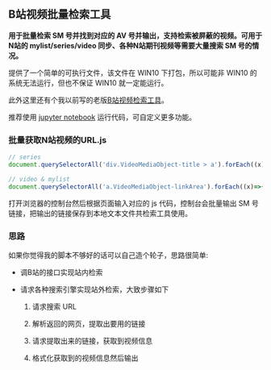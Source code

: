 ## B站视频批量检索工具

**用于批量检索 SM 号并找到对应的 AV 号并输出，支持检索被屏蔽的视频。可用于N站的 mylist/series/video 同步、各种N站期刊视频等需要大量搜索 SM 号的情况。**

提供了一个简单的可执行文件，该文件在 WIN10 下打包，所以可能非 WIN10 的系统无法运行，但也不保证 WIN10 就一定能运行。

此外这里还有个我以前写的老版[B站视频检索工具](https://github.com/magicFeirl/Crawlers/tree/master/SM2AV)。

推荐使用 [jupyter notebook](https://jupyter.org/) 运行代码，可自定义更多功能。

### 批量获取N站视频的URL.js

```JavaScript
// series
document.querySelectorAll('div.VideoMediaObject-title > a').forEach((x)=>{console.log(x.href)});

// video & mylist 
document.querySelectorAll('a.VideoMediaObject-linkArea').forEach((x)=>{console.log(x.href)});
```

打开浏览器的控制台然后根据页面输入对应的 js 代码，控制台会批量输出 SM 号链接，把输出的链接保存到本地文本文件共检索工具使用。

### 思路

如果你觉得我的脚本不够好的话可以自己造个轮子，思路很简单:

* 调B站的接口实现站内检索

* 请求各种搜索引擎实现站外检索，大致步骤如下

  1. 请求搜索 URL

  2. 解析返回的网页，提取出要用的链接
  3. 请求提取出来的链接，获取到视频信息
  4. 格式化获取到的视频信息然后输出